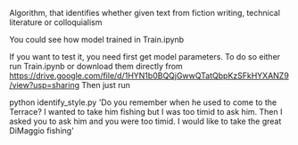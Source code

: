 Algorithm, that identifies whether given text from fiction writing, technical literature or сolloquialism

You could see how model trained in Train.ipynb

If you want to test it, you need first get model parameters. To do so either run Train.ipynb or download them directly from https://drive.google.com/file/d/1HYN1b0BQQjGwwQTatQbpKzSFkHYXANZ9/view?usp=sharing Then just run

python identify_style.py 'Do you remember when he used to come to the Terrace? I wanted to take him fishing but I was too timid to ask him. Then I asked you to ask him and you were too timid. I would like to take the great DiMaggio fishing'
